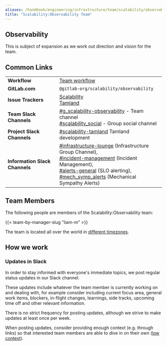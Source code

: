```yaml
---
aliases: /handbook/engineering/infrastructure/team/scalability/observability.html
title: "Scalability:Observability Team"
---
```


## Observability

This is subject of expansion as we work out direction and vision for the team.

## Common Links
|                                |                                                                                                                                                                                                                                                                                                                                                                                                                                |
|--------------------------------|--------------------------------------------------------------------------------------------------------------------------------------------------------------------------------------------------------------------------------------------------------------------------------------------------------------------------------------------------------------------------------------------------------------------------------|
| **Workflow**                   | [Team workflow](/handbook/engineering/infrastructure/team/scalability/#how-we-work)                                                                                                                                                                                                                                                                                                                                            |
| **GitLab.com**                 | `@gitlab-org/scalability/observability`                                                                                                                                                                                                                                                                                                                                                                                        |
| **Issue Trackers**             | [Scalability](https://gitlab.com/gitlab-com/gl-infra/scalability) <br/> [Tamland](https://gitlab.com/gitlab-com/gl-infra/tamland/-/issues)                                                                                                                                                                                                                                                                                        |
| **Team Slack Channels**        | [#g_scalability-observability](https://gitlab.slack.com/archives/g_scalability-observability) - Team channel<br/> [#scalability_social](https://gitlab.slack.com/archives/g_scalability_social) - Group social channel                                                                                                                                                                                                         |
| **Project Slack Channels**     | [#scalability-tamland](https://gitlab.enterprise.slack.com/archives/C05JU82BJQH) Tamland development <br/> |
| **Information Slack Channels** | [#infrastructure-lounge](https://gitlab.slack.com/archives/infrastructure-lounge) (Infrastructure Group Channel), <br/>[#incident-management](https://gitlab.slack.com/archives/incident-management) (Incident Management),  <br/>[#alerts-general](https://gitlab.slack.com/archives/alerts-general) (SLO alerting), <br/>[#mech_symp_alerts](https://gitlab.slack.com/archives/mech_symp_alerts) (Mechanical Sympathy Alerts) |

## Team Members

The following people are members of the Scalability:Observability team:

{{< team-by-manager-slug "liam-m" >}}

The team is located all over the world in [different timezones](https://timezonewizard.com/p4-6e9).

## How we work

### Updates in Slack

In order to stay informed with everyone's immediate topics, we post regular status updates in our Slack channel.

These updates include whatever the team member is currently working on and dealing with, for example consider including current focus area, general work items, blockers, in-flight changes, learnings, side tracks, upcoming time off and other relevant information.

There is no strict frequency for posting updates, although we strive to make updates at least once per week.

When posting updates, consider providing enough context (e.g. through links) so that interested team members are able to dive in on their own ([low context](/handbook/communication/#top-tips-and-best-practices)).
